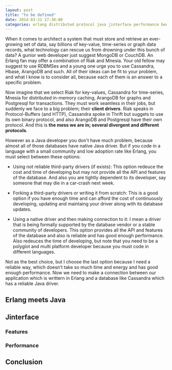 ```yaml
---
layout: post
title: "to be defined"
date: 2014-03-31 17:30:00
categories: erlang distributed protocol java jinterface performance benchmark database
---
```


When it comes to architect a system that must store and retrieve an ever-growing set of data, say billions of key-value, time-series or graph data records, what technology can rescue us from drowning under this bunch of data? A gunior web developer just suggest MongoDB or CouchDB. An Erlang fan may offer a combination of Riak and Mnesia. Your old fellow may suggest to use RDBMSes and a young one urge you to use Cassandra, Hbase, ArangoDB and such. All of their ideas can be fit to your problem, and what I know is to consider all, because each of them is an answer to a specific problem.

Now imagine that we select Riak for key-values, Cassandra for time-series, Mnesia for distributed in-memory caching, ArangoDB for graphs and Postgresql for transactions. They must work seamless in their jobs, but suddenly we face to a big problem; their **client drivers**. Riak speaks in Protocol-Buffers (and HTTP), Cassandra spoke in Thrift but suggets to use its own binary protocol, and also ArangoDB and Postgresql have their own protocol. And this is **the mess we are in; several divergent and different protocols**.

However as a Java developer you don't have much problem, because almost all of those databases have native Java driver. But if you code in a language with a small community and low adoption rate like Erlang, you must select between these options:

- Using not reliable third-party drivers (if exists):
This option redeuce the cost and time of developing but may not provide all the API and features of the database. And also you are tightly dependent to its developer, say someone that may die in a car-crash next week.

- Forking a third-party drivers or writing it from scratch:
This is a good option if you have enough time and can afford the cost of continuously developing, updating and maintaing your driver along with its database updates.

- Using a native driver and then making connection to it:
I mean a driver that is being formally supported by the database vendor or a stable community of developers. This option provides all the API and features of the database and also is reliable and has good enough performance. Also redeuces the time of developing, but note that you need to be a polyglot and multi platform developer because you must code in different languages.

Not as the best choice, but I choose the last option because I need a reliable way, which doesn't take so much time and energy and has good enough performance. Now we need to make a connection between our application which is writtern in Erlang and a database like Cassandra which has a reliable Java driver.

## Erlang meets Java

## Jinterface

### Features

### Performance

## Conclusion
